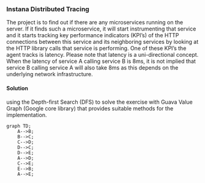 ### **Instana Distributed Tracing**

The project is to find out if there are any microservices running on the
server. If it finds such a microservice, it will start instrumenting that service and it starts tracking
key performance indicators (KPI’s) of the HTTP connections between this service and its
neighboring services by looking at the HTTP library calls that service is performing. One of
these KPI’s the agent tracks is latency. Please note that latency is a uni-directional concept.
When the latency of service A calling service B is 8ms, it is not implied that service B calling
service A will also take 8ms as this depends on the underlying network infrastructure.

#### **Solution**

using the Depth-first Search (DFS) to solve the exercise with Guava Value Graph (Google core library) that provides suitable methods for
the implementation.
```mermaid
graph TD;
    A-->B;
    B-->C;
    C-->D;
    D-->C;
    D-->E;
    A-->D;
    C-->E;
    E-->B;
    A-->E;
```
      
